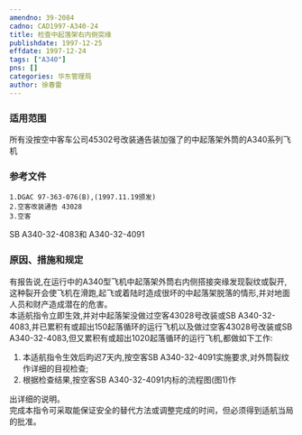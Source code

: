 ```yaml
---
amendno: 39-2084  
cadno: CAD1997-A340-24  
title: 检查中起落架右内侧突缘  
publishdate: 1997-12-25  
effdate: 1997-12-24  
tags: ["A340"]  
pns: []  
categories: 华东管理局  
author: 徐春雷  
---
```

  
### 适用范围  
所有没按空中客车公司45302号改装通告装加强了的中起落架外筒的A340系列飞机  
  
<!--more-->  
### 参考文件  
    1.DGAC 97-363-076(B),(1997.11.19颁发)  
    2.空客改装通告 43028  
    3.空客  
SB A340-32-4083和 A340-32-4091  
  
### 原因、措施和规定  
有报告说,在运行中的A340型飞机中起落架外筒右内侧搭接突缘发现裂纹或裂开,这种裂开会使飞机在滑跑,起飞或着陆时造成很坏的中起落架脱落的情形,并对地面人员和财产造成潜在的危害。  
    本适航指令立即生效,并对中起落架没做过空客43028号改装或SB A340-32-4083,并已累积有或超出150起落循环的运行飞机以及做过空客43028号改装或SB A340-32-4083,但又累积有或超出1020起落循环的运行飞机,都做如下工作:  
1. 本适航指令生效后昀迟7天内,按空客SB A340-32-4091实施要求,对外筒裂纹作详细的目视检查;  
2. 根据检查结果,按空客SB A340-32-4091内标的流程图(图1)作  
  
出详细的说明。  
    完成本指令可采取能保证安全的替代方法或调整完成的时间，但必须得到适航当局的批准。  
